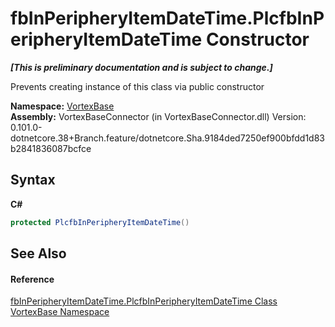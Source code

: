 # fbInPeripheryItemDateTime.PlcfbInPeripheryItemDateTime Constructor 
 _**\[This is preliminary documentation and is subject to change.\]**_

Prevents creating instance of this class via public constructor

**Namespace:**&nbsp;<a href="N_VortexBase.md">VortexBase</a><br />**Assembly:**&nbsp;VortexBaseConnector (in VortexBaseConnector.dll) Version: 0.101.0-dotnetcore.38+Branch.feature/dotnetcore.Sha.9184ded7250ef900bfdd1d83b2841836087bcfce

## Syntax

**C#**<br />
``` C#
protected PlcfbInPeripheryItemDateTime()
```


## See Also


#### Reference
<a href="T_VortexBase_fbInPeripheryItemDateTime_PlcfbInPeripheryItemDateTime.md">fbInPeripheryItemDateTime.PlcfbInPeripheryItemDateTime Class</a><br /><a href="N_VortexBase.md">VortexBase Namespace</a><br />